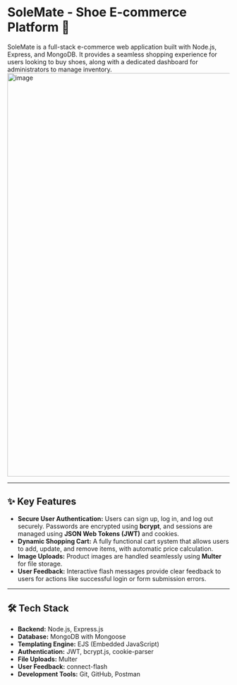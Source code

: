 # SoleMate - Shoe E-commerce Platform 👟

SoleMate is a full-stack e-commerce web application built with Node.js, Express, and MongoDB. It provides a seamless shopping experience for users looking to buy shoes, along with a dedicated dashboard for administrators to manage inventory.
<img width="1909" height="914" alt="image" src="https://github.com/user-attachments/assets/914aa38d-648e-460a-b6b1-a43dbeb3b448" />

---

## ✨ Key Features

* **Secure User Authentication:** Users can sign up, log in, and log out securely. Passwords are encrypted using **bcrypt**, and sessions are managed using **JSON Web Tokens (JWT)** and cookies.
* **Dynamic Shopping Cart:** A fully functional cart system that allows users to add, update, and remove items, with automatic price calculation.
* **Image Uploads:** Product images are handled seamlessly using **Multer** for file storage.
* **User Feedback:** Interactive flash messages provide clear feedback to users for actions like successful login or form submission errors.

---

## 🛠️ Tech Stack

* **Backend:** Node.js, Express.js
* **Database:** MongoDB with Mongoose
* **Templating Engine:** EJS (Embedded JavaScript)
* **Authentication:** JWT, bcrypt.js, cookie-parser
* **File Uploads:** Multer
* **User Feedback:** connect-flash
* **Development Tools:** Git, GitHub, Postman

